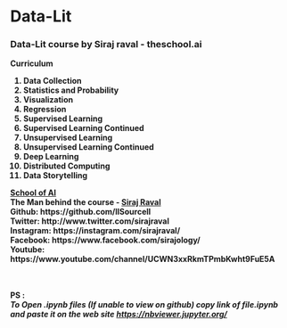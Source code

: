 # Data-Lit
<h3>Data-Lit course by Siraj raval - theschool.ai</h3>
<strong>Curriculum<strong>
<ol>
  <li>Data Collection</li>
  <li>Statistics and Probability</li>
  <li>Visualization</li>
  <li>Regression</li>
  <li>Supervised Learning</li>
  <li>Supervised Learning Continued </li>
  <li>Unsupervised Learning</li>
  <li>Unsupervised Learning Continued</li>
  <li>Deep Learning</li>
  <li>Distributed Computing</li>
  <li>Data Storytelling</li>
</ol>
  <a href='https://www.theschool.ai/courses/data-lit/'>School of AI</a> <br>
  The Man behind the course - <a href='https://www.theschool.ai/profile/Siraj+Raval/'>Siraj Raval</a><br>
  Github: https://github.com/llSourcell<br>
  Twitter: http://www.twitter.com/sirajraval<br>
  Instagram: https://instagram.com/sirajraval/<br>
  Facebook: https://www.facebook.com/sirajology/<br>
  Youtube: https://www.youtube.com/channel/UCWN3xxRkmTPmbKwht9FuE5A<br>
  
<br><br>
<strong>PS : <strong><br> <i>To Open .ipynb files (If unable to view on github) copy link of file.ipynb and paste it on the web site https://nbviewer.jupyter.org/</i>

